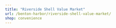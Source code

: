 ```yaml
---
title: "Riverside Shell Value Market"
url: /benton-harbor/riverside-shell-value-market/
shop: convenience
---
```

